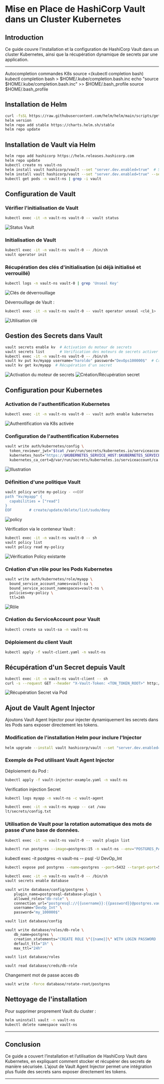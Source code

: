 # Mise en Place de HashiCorp Vault dans un Cluster Kubernetes

## Introduction
Ce guide couvre l'installation et la configuration de HashiCorp Vault dans un cluster Kubernetes, ainsi que la récupération dynamique de secrets par une application.

---
Autocompletion commandes K8s
source <(kubectl completion bash)
kubectl completion bash > $HOME/.kube/completion.bash.inc
echo "source $HOME/.kube/completion.bash.inc" >> $HOME/.bash_profile
source $HOME/.bash_profile

## Installation de Helm
```bash
curl -fsSL https://raw.githubusercontent.com/helm/helm/main/scripts/get-helm-3 | bash
helm version
helm repo add stable https://charts.helm.sh/stable
helm repo update
```

## Installation de Vault via Helm
```bash
helm repo add hashicorp https://helm.releases.hashicorp.com
helm repo update
kubectl create ns vault-ns
helm install vault hashicorp/vault --set "server.dev.enabled=true"  # Sans injector
helm install vault hashicorp/vault --set "server.dev.enabled=true" --set "injector.enabled=true" -n vault-ns # Avec injector
kubectl get pods -n vault-ns | grep -i vault
```

## Configuration de Vault

### Vérifier l'initialisation de Vault
```bash
kubectl exec -it -n vault-ns vault-0 -- vault status
```
![Status Vault](images/photo_1.png)

### Initialisation de Vault
```bash
kubectl exec -it -n vault-ns vault-0 -- /bin/sh
vault operator init
```

### Récupération des clés d'initialisation (si déjà initialisé et verrouillé)
```bash
kubectl logs -n vault-ns vault-0 | grep 'Unseal Key'
```
![Clés de déverrouillage](images/Screenshot_2025-03-24_191616.png)

Déverrouillage de Vault :
```bash
kubectl exec -it -n vault-ns vault-0 -- vault operator unseal <clé_1>
```
![Utilisation clé](images/photo_2.png)

## Gestion des Secrets dans Vault
```bash
vault secrets enable kv  # Activation du moteur de secrets
vault secrets list       # Verification des moteurs de secrets activer
kubectl exec -it -n vault-ns vault-0 -- /bin/sh
vault kv put kv/myapp username="haroldo" password="DevOps100000$"  # Création d'un secret
vault kv get kv/myapp  # Récupération d'un secret
```
![Activation du moteur de secrets](images/photo_4.png)
![Création/Récupération secret](images/Screenshot_2025-03-24_203832.png)

## Configuration pour Kubernetes

### Activation de l'authentification Kubernetes
```bash
kubectl exec -it -n vault-ns vault-0 -- vault auth enable kubernetes
```
![Authentification via K8s activée](images/photo_3.png)

### Configuration de l'authentification Kubernetes
```bash
vault write auth/kubernetes/config \
  token_reviewer_jwt="$(cat /var/run/secrets/kubernetes.io/serviceaccount/token)" \
  kubernetes_host="https://$KUBERNETES_SERVICE_HOST:$KUBERNETES_SERVICE_PORT" \
  kubernetes_ca_cert=@/var/run/secrets/kubernetes.io/serviceaccount/ca.crt
```
![Illustration](images/photo_7.png)

### Définition d'une politique Vault
```bash
vault policy write my-policy - <<EOF
path "kv/myapp" {
  capabilities = ["read"]  
}
EOF        # create/update/delete/list/sudo/deny
```
![policy](<images/Screenshot 2025-03-24 204350.png>)



Vérification via le conteneur Vault :
```bash
kubectl exec -it -n vault-ns vault-0 -- sh
vault policy list
vault policy read my-policy
```
![Vérification Policy existante](images/Screenshot_2025-03-24_193421.png)

### Création d'un rôle pour les Pods Kubernetes
```bash
vault write auth/kubernetes/role/myapp \
  bound_service_account_names=vault-sa \
  bound_service_account_namespaces=vault-ns \
  policies=my-policy \
  ttl=24h
```
![Rôle](images/Screenshot_2025-03-24_204457.png)

### Création du ServiceAccount pour Vault
```bash
kubectl create sa vault-sa -n vault-ns
```

### Déploiement du client Vault
```bash
kubectl apply -f vault-client.yaml -n vault-ns
```

## Récupération d'un Secret depuis Vault
```bash
kubectl exec -it -n vault-ns vault-client -- sh
curl -s --request GET --header "X-Vault-Token: <TON_TOKEN_ROOT>" http://vault:8200/v1/kv/myapp | jq  # Dans mon cas TOKEN_ROOT = root
```
![Récupération Secret via Pod](images/Screenshot_2025-03-24_204841.png)

## Ajout de Vault Agent Injector
Ajoutons Vault Agent Injector pour injecter dynamiquement les secrets dans les Pods sans exposer directement les tokens.

### Modification de l'installation Helm pour inclure l'Injector
```bash
helm upgrade --install vault hashicorp/vault --set "server.dev.enabled=true" --set "injector.enabled=true" -n vault-ns
```

### Exemple de Pod utilisant Vault Agent Injector
Déploiement du Pod :
```bash
kubectl apply -f vault-injector-example.yaml -n vault-ns
```
Verification injection Secret
```bash
kubectl logs myapp -n vault-ns -c vault-agent
```
```bash
kubectl exec -it -n vault-ns myapp -- cat /vau
lt/secrets/config.txt
```


### Utilisation de Vault pour la rotation automatique des mots de passe d'une base de données. 
```bash
kubectl exec -it -n vault-ns vault-0 -- vault plugin list
```
```bash
kubectl run postgres --image=postgres:15 -n vault-ns --env="POSTGRES_PASSWORD=my_100000$" --env="POSTGRES_USER=DevOp_Int"
```
kubectl exec -it postgres -n vault-ns -- psql -U DevOp_Int


```bash
kubectl expose pod postgres --name=postgres --port=5432 --target-port=5432 -n vault-ns
```
```bash
kubectl exec -it -n vault-ns vault-0 -- /bin/sh
vault secrets enable database
```
```bash
vault write database/config/postgres \
    plugin_name=postgresql-database-plugin \
    allowed_roles="db-role" \
    connection_url="postgresql://{{username}}:{{password}}@postgres.vault-ns.svc.cluster.local:5432/postgres?sslmode=disable" \
    username="DevOp_Int" \
    password="my_100000$"
```

```bash
vault list database/config
```

```bash
vault write database/roles/db-role \
    db_name=postgres \
    creation_statements="CREATE ROLE \"{{name}}\" WITH LOGIN PASSWORD '{{password}}' VALID UNTIL '{{expiration}}'; GRANT SELECT ON ALL TABLES IN SCHEMA public TO \"{{name}}\";" \
    default_ttl="1h" \
    max_ttl="24h"
```

```bash
vault list database/roles
```

```bash
vault read database/creds/db-role
```
Changement mot de passe acces db
```bash
vault write -force database/rotate-root/postgres
```

## Nettoyage de l'installation
Pour supprimer proprement Vault du cluster :
```bash
helm uninstall vault -n vault-ns
kubectl delete namespace vault-ns
```

---

## Conclusion
Ce guide a couvert l’installation et l’utilisation de HashiCorp Vault dans Kubernetes, en expliquant comment stocker et récupérer des secrets de manière sécurisée. L’ajout de Vault Agent Injector permet une intégration plus fluide des secrets sans exposer directement les tokens.

---

